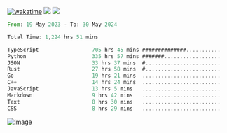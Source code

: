 [![wakatime](https://wakatime.com/badge/user/00eead22-fb14-4dd0-ab8a-3625cafbd50d.svg)](https://wakatime.com/@00eead22-fb14-4dd0-ab8a-3625cafbd50d)
![](https://komarev.com/ghpvc/?username=flatypus)
![](https://pixel.flatypus.me/flatypus?type=tracker)
<!--START_SECTION:waka-->

```rust
From: 19 May 2023 - To: 30 May 2024

Total Time: 1,224 hrs 51 mins

TypeScript                 705 hrs 45 mins ##############...........   57.39 %
Python                     335 hrs 57 mins #######..................   27.32 %
JSON                       33 hrs 37 mins  #........................   02.73 %
Rust                       27 hrs 58 mins  #........................   02.27 %
Go                         19 hrs 21 mins  .........................   01.57 %
C++                        14 hrs 24 mins  .........................   01.17 %
JavaScript                 13 hrs 5 mins   .........................   01.06 %
Markdown                   9 hrs 42 mins   .........................   00.79 %
Text                       8 hrs 30 mins   .........................   00.69 %
CSS                        8 hrs 29 mins   .........................   00.69 %
```

<!--END_SECTION:waka-->
[<img alt="image" src="https://github.com/flatypus/flatypus/assets/68029599/0a302dc1-501c-43a0-ae8d-37ec4817f3bd">](https://flatypus.me)


